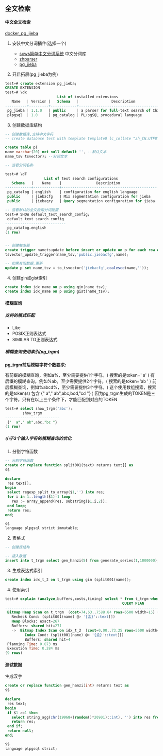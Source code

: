 ## 全文检索


#### 中文全文检索

[docker_pg_jieba](https://github.com/chen-xin/docker_pg_jieba)

1. 安装中文分词插件(选择一个)
    -  [scws简单中文分词系统](https://github.com/hightman/scws) 中文分词库
    -  [zhparser](https://github.com/amutu/zhparser)
    -  [pg_jieba](https://github.com/jaiminpan/pg_jieba)

2. 开启拓展(pg_jieba为例)
```sql
test=# create extension pg_jieba;
CREATE EXTENSION
test=# \dx
                        List of installed extensions
   Name   | Version |   Schema   |               Description                
----------+---------+------------+------------------------------------------
 pg_jieba | 1.1.0   | public     | a parser for full-text search of Chinese
 plpgsql  | 1.0     | pg_catalog | PL/pgSQL procedural language

```
3. 创建数据库结构
```sql
-- 创建数据库,支持中文字符
-- create database test with template template0 lc_collate "zh_CN.UTF8" lc_ctype "zh_CN.UTF8" encoding 'UTF8';

create table p(                                                                         
name varchar(20) not null default '', --默认文本
name_tsv tsvector); --分词文本

-- 查看分词名称

test=# \dF
                  List of text search configurations
   Schema   |    Name    |                Description                 
------------+------------+--------------------------------------------
 pg_catalog | english    | configuration for english language
 public     | jiebacfg   | Mix segmentation configuration for jieba
 public     | jiebaqry   | Query segmentation configuration for jieba

-- 查看默认的全文检索分词配置
test=# SHOW default_text_search_config;
 default_text_search_config 
----------------------------
 pg_catalog.english
(1 row)


-- 创建触发器
create trigger nametsupdate before insert or update on p for each row execute procedure 
tsvector_update_trigger(name_tsv,'public.jiebacfg',name);

-- 如果有旧数据,更新
update p set name_tsv = to_tsvector('jiebacfg',coalesce(name,''));

```

4. 创建gin或gist索引
```sql
create index idx_name on p using gin(name_tsv);
create index idx_name on p using gist(name_tsv);

```

#### 模糊查询

##### 支持的模式匹配
- Like
- POSIX正则表达式
- SIMILAR TO正则表达式

##### 模糊查询使用索引(pg_trgm)

**pg_trgm前后模糊字符个数要求:**

有前缀的模糊查询，例如a%，至少需要提供1个字符。( 搜索的是token=' a' )
有后缀的模糊查询，例如%ab，至少需要提供2个字符。( 搜索的是token='ab ' )
前后模糊查询，例如%abcd%，至少需要提供3个字符。( 这个使用数组搜索，搜索的是token(s) 包含 {" a"," ab",abc,bcd,"cd "} )
因为pg_trgm生成的TOKEN是三个字符，只有在以上三个条件下，才能匹配到对应的TOKEN

```sql
test=# select show_trgm('abc');
        show_trgm        
-------------------------
 {"  a"," ab",abc,"bc "}
(1 row)

```

##### 小于3个输入字符的模糊查询的优化

1. 分割字符函数
```sql
-- 分割字符函数
create or replace function split001(text) returns text[] as 
$$
     
declare      
 res text[];      
begin      
 select regexp_split_to_array($1,'') into res;      
 for i in 1..length($1)-1 loop      
   res := array_append(res, substring($1,i,2));      
 end loop;      
 return res;      
end;      

$$
language plpgsql strict immutable;

```
2. 表格式
```sql
-- 创建表结构

-- 插入数据
insert into t_trgm select gen_hanzi(5) from generate_series(1,1000000);

```
3. 生成表达式索引
```sql
create index idx_t_2 on t_trgm using gin (split001(name));
```

4. 使用索引
```sql
test=# explain (analyze,buffers,costs,timing) select * from t_trgm where split001(name) @>split001('孟');
                                                      QUERY PLAN                                                      
----------------------------------------------------------------------------------------------------------------------
 Bitmap Heap Scan on t_trgm  (cost=74.63..7588.84 rows=5500 width=15) (actual time=0.060..0.264 rows=276 loops=1)
   Recheck Cond: (split001(name) @> '{孟}'::text[])
   Heap Blocks: exact=267
   Buffers: shared hit=271
   ->  Bitmap Index Scan on idx_t_2  (cost=0.00..73.25 rows=5500 width=0) (actual time=0.035..0.035 rows=276 loops=1)
         Index Cond: (split001(name) @> '{孟}'::text[])
         Buffers: shared hit=4
 Planning Time: 0.073 ms
 Execution Time: 0.284 ms
(9 rows)

```

#### 测试数据

生成汉字
```sql
create or replace function gen_hanzi(int) returns text as 
$$
                 
declare        
 res text;        
begin        
 if $1 >=1 then        
   select string_agg(chr(19968+(random()*20901)::int), '') into res from generate_series(1,$1);        
   return res;        
 end if;        
 return null;        
end;        

$$
language plpgsql strict;  
```